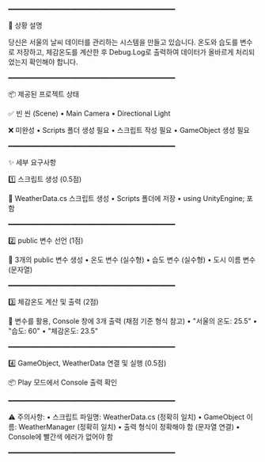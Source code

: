 ━━━━━━━━━━━━━━━━━━━━━━━━━━━━━━━━━━━━━━━━

📖 상황 설명

당신은 서울의 날씨 데이터를 관리하는 시스템을 만들고 있습니다. 온도와 습도를 변수로 저장하고, 체감온도를 계산한 후 Debug.Log로 출력하여 데이터가 올바르게 처리되었는지 확인해야 합니다.

━━━━━━━━━━━━━━━━━━━━━━━━━━━━━━━━━━━━━━━━

📦 제공된 프로젝트 상태

✅ 빈 씬 (Scene)
   • Main Camera
   • Directional Light

❌ 미완성
   • Scripts 폴더 생성 필요
   • 스크립트 작성 필요
   • GameObject 생성 필요

━━━━━━━━━━━━━━━━━━━━━━━━━━━━━━━━━━━━━━━━

✨ 세부 요구사항

1️⃣ 스크립트 생성 (0.5점)

   📝 WeatherData.cs 스크립트 생성
      • Scripts 폴더에 저장
      • using UnityEngine; 포함

━━━━━━━━━━━━━━━━━━━━━━━━━━━━━━━━━━━━━━━━

2️⃣ public 변수 선언 (1점)

   🔢 3개의 public 변수 생성
      • 온도 변수 (실수형)
      • 습도 변수 (실수형)
      • 도시 이름 변수 (문자열)

━━━━━━━━━━━━━━━━━━━━━━━━━━━━━━━━━━━━━━━━

3️⃣ 체감온도 계산 및 출력 (2점)

   🧮 변수를 활용, Console 창에 3개 출력 (채점 기준 형식 참고)
      • "서울의 온도: 25.5"
      • "습도: 60"
      • "체감온도: 23.5"

━━━━━━━━━━━━━━━━━━━━━━━━━━━━━━━━━━━━━━━━

4️⃣ GameObject, WeatherData 연결 및 실행 (0.5점)

   📦 Play 모드에서 Console 출력 확인

━━━━━━━━━━━━━━━━━━━━━━━━━━━━━━━━━━━━━━━━

⚠️ 주의사항:
• 스크립트 파일명: WeatherData.cs (정확히 일치)
• GameObject 이름: WeatherManager (정확히 일치)
• 출력 형식이 정확해야 함 (문자열 연결)
• Console에 빨간색 에러가 없어야 함

━━━━━━━━━━━━━━━━━━━━━━━━━━━━━━━━━━━━━━━━
